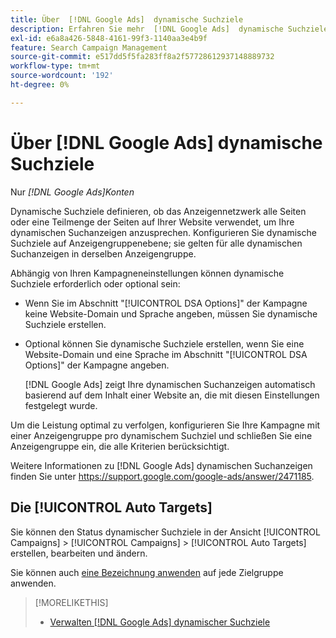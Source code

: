 ```yaml
---
title: Über  [!DNL Google Ads]  dynamische Suchziele
description: Erfahren Sie mehr  [!DNL Google Ads]  dynamische Suchziele.
exl-id: e6a8a426-5848-4161-99f3-1140aa3e4b9f
feature: Search Campaign Management
source-git-commit: e517dd5f5fa283ff8a2f57728612937148889732
workflow-type: tm+mt
source-wordcount: '192'
ht-degree: 0%

---
```


# Über [!DNL Google Ads] dynamische Suchziele

Nur *[!DNL Google Ads]Konten*

Dynamische Suchziele definieren, ob das Anzeigennetzwerk alle Seiten oder eine Teilmenge der Seiten auf Ihrer Website verwendet, um Ihre dynamischen Suchanzeigen anzusprechen. Konfigurieren Sie dynamische Suchziele auf Anzeigengruppenebene; sie gelten für alle dynamischen Suchanzeigen in derselben Anzeigengruppe.

Abhängig von Ihren Kampagneneinstellungen können dynamische Suchziele erforderlich oder optional sein:

* Wenn Sie im Abschnitt &quot;[!UICONTROL DSA Options]&quot; der Kampagne keine Website-Domain und Sprache angeben, müssen Sie dynamische Suchziele erstellen.

* Optional können Sie dynamische Suchziele erstellen, wenn Sie eine Website-Domain und eine Sprache im Abschnitt &quot;[!UICONTROL DSA Options]&quot; der Kampagne angeben.

  [!DNL Google Ads] zeigt Ihre dynamischen Suchanzeigen automatisch basierend auf dem Inhalt einer Website an, die mit diesen Einstellungen festgelegt wurde.

Um die Leistung optimal zu verfolgen, konfigurieren Sie Ihre Kampagne mit einer Anzeigengruppe pro dynamischem Suchziel und schließen Sie eine Anzeigengruppe ein, die alle Kriterien berücksichtigt.

Weitere Informationen zu [!DNL Google Ads] dynamischen Suchanzeigen finden Sie unter https://support.google.com/google-ads/answer/2471185.

## Die [!UICONTROL Auto Targets]

Sie können den Status dynamischer Suchziele in der Ansicht [!UICONTROL Campaigns] > [!UICONTROL Campaigns] > [!UICONTROL Auto Targets] erstellen, bearbeiten und ändern.

Sie können auch [eine Bezeichnung anwenden](/help/search-social-commerce/campaign-management/label-classifications/classification-values-assign-campaign-management.md) auf jede Zielgruppe anwenden.

>[!MORELIKETHIS]
>
>* [Verwalten [!DNL Google Ads] dynamischer Suchziele](dynamic-search-target-manage.md)
